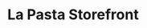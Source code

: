 ---
title: "La Pasta Storefront"
url: /seattle/la-pasta-storefront-35th-avenue-northeast/
shop: pasta
---